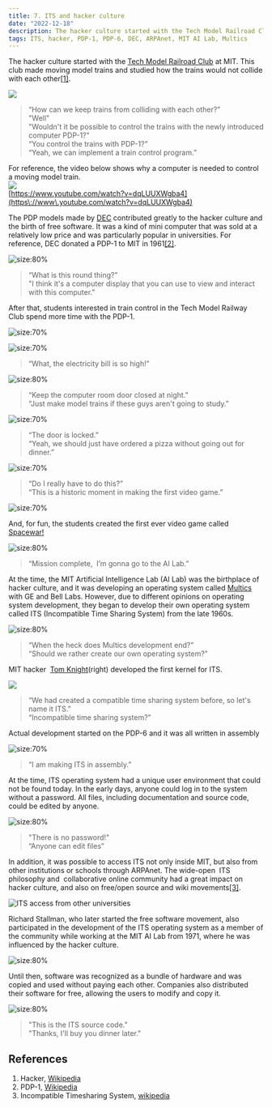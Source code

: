 ```yaml
---
title: 7. ITS and hacker culture
date: "2022-12-18"
description: The hacker culture started with the Tech Model Railroad Club at MIT. This club made moving model trains and studied how the trains would not collide with each other..
tags: ITS, hacker, PDP-1, PDP-6, DEC, ARPAnet, MIT AI Lab, Multics
---
```


The hacker culture started with the [Tech Model Railroad Club](https://www.google.com/url?q=https://en.wikipedia.org/wiki/Tech_Model_Railroad_Club\&sa=D\&source=editors\&ust=1711344849233469\&usg=AOvVaw2jW8lhPjzCxir-TXAa-SBG) at MIT. This club made moving model trains and studied how the trains would not collide with each other[&lbrack;1&rbrack;][1].

![](images/image1.png)
> “How can we keep trains from colliding with each other?”\
> "Well"\
> "Wouldn't it be possible to control the trains with the newly introduced computer PDP-1?" \
> “You control the trains with PDP-1?” \
> “Yeah, we can implement a train control program.”

For reference, the video below shows why a computer is needed to control a moving model train. \
![](http://i3.ytimg.com/vi/dqLUUXWgba4/hqdefault.jpg) \
[https://www.youtube.com/watch?v=dqLUUXWgba4](https\://www\.youtube.com/watch?v=dqLUUXWgba4)

The PDP models made by [DEC](https://www.google.com/url?q=https://en.wikipedia.org/wiki/Programmed_Data_Processor\&sa=D\&source=editors\&ust=1711344849234212\&usg=AOvVaw3XYWFQH-2tnwXYFckFfCPg) contributed greatly to the hacker culture and the birth of free software. It was a kind of mini computer that was sold at a relatively low price and was particularly popular in universities. For reference, DEC donated a PDP-1 to MIT in 1961[&lbrack;2&rbrack;][2].

![](images/image16.png "size:80%")
> “What is this round thing?” \
> "I think it's a computer display that you can use to view and interact with this computer."

After that, students interested in train control in the Tech Model Railway Club spend more time with the PDP-1.

![](images/image8.png "size:70%")

![](images/image3.png "size:70%")
> “What, the electricity bill is so high!”

![](images/image12.png "size:80%")
> “Keep the computer room door closed at night.” \
> “Just make model trains if these guys aren't going to study."

![](images/image13.png "size:70%")
> “The door is locked.” \
> “Yeah, we should just have ordered a pizza without going out for dinner.”

![](images/image4.png "size:70%")
> “Do I really have to do this?” \
> “This is a historic moment in making the first video game.”

![](images/image2.png "size:70%")

And, for fun, the students created the first ever video game called [Spacewar!](https://www.google.com/url?q=https://en.wikipedia.org/wiki/Spacewar!\&sa=D\&source=editors\&ust=1711344849235786\&usg=AOvVaw3ldha_w59EoJjQdfrrO1Vu)

![](images/image10.png "size:80%")
> “Mission complete,  I’m gonna go to the AI Lab.”

At the time, the MIT Artificial Intelligence Lab (AI Lab) was the birthplace of hacker culture, and it was developing an operating system called [Multics](https://www.google.com/url?q=https://en.wikipedia.org/wiki/Multics\&sa=D\&source=editors\&ust=1711344849236077\&usg=AOvVaw3luQGTBxMhxx6q0VoYk-Tw)  with GE and Bell Labs. However, due to different opinions on operating system development, they began to develop their own operating system called ITS (Incompatible Time Sharing System) from the late 1960s.

![](images/image11.png "size:80%")
> “When the heck does Multics development end?”\
> “Should we rather create our own operating system?”

MIT hacker  [Tom Knight](https://www.google.com/url?q=https://en.wikipedia.org/wiki/Tom_Knight_\(scientist\)\&sa=D\&source=editors\&ust=1711344849236352\&usg=AOvVaw1L0Ronjm_V88wZk4O2F71E)(right) developed the first kernel for ITS.

![](images/image9.png)
> “We had created a compatible time sharing system before, so let's name it ITS.” \
> “Incompatible time sharing system?”

Actual development started on the PDP-6 and it was all written in assembly

![](images/image5.png "size:70%")
> “I am making ITS in assembly.”

At the time, ITS operating system had a unique user environment that could not be found today. In the early days, anyone could log in to the system without a password. All files, including documentation and source code, could be edited by anyone.

![](images/image6.png "size:80%")
> "There is no password!" \
> “Anyone can edit files”

In addition, it was possible to access ITS not only inside MIT, but also from other institutions or schools through ARPAnet. The wide-open  ITS philosophy and  collaborative online community had a great impact on hacker culture, and also on free/open source and wiki movements[&lbrack;3&rbrack;][3].

![](images/image15.png "ITS access from other universities")


Richard Stallman, who later started the free software movement, also participated in the development of the ITS operating system as a member of the community while working at the MIT AI Lab from 1971, where he was influenced by the hacker culture.

![](images/image7.png "size:80%")

Until then, software was recognized as a bundle of hardware and was copied and used without paying each other. Companies also distributed their software for free, allowing the users to modify and copy it.

![](images/image14.png "size:80%")
> "This is the ITS source code." \
> "Thanks, I'll buy you dinner later."

## References

1. Hacker, [Wikipedia](https://en.wikipedia.org/wiki/Hacker)
2. PDP-1, [Wikipedia](https://en.wikipedia.org/wiki/PDP-1)
3. Incompatible Timesharing System, [wikipedia](https://en.wikipedia.org/wiki/Incompatible\_Timesharing\_System)

[1]: https://en.wikipedia.org/wiki/Hacker "Hacker, Wikipedia"
[2]: https://en.wikipedia.org/wiki/PDP-1 "PDP-1, Wikipedia"
[3]: https://en.wikipedia.org/wiki/Incompatible\_Timesharing\_System "Incompatible Timesharing System, Wikipedia"
